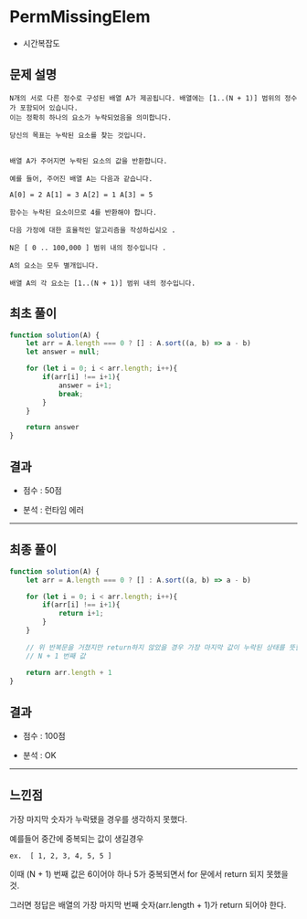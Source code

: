 # PermMissingElem
* 시간복잡도

## 문제 설명
```
N개의 서로 다른 정수로 구성된 배열 A가 제공됩니다. 배열에는 [1..(N + 1)] 범위의 정수가 포함되어 있습니다. 
이는 정확히 하나의 요소가 누락되었음을 의미합니다.

당신의 목표는 누락된 요소를 찾는 것입니다.


배열 A가 주어지면 누락된 요소의 값을 반환합니다.

예를 들어, 주어진 배열 A는 다음과 같습니다.

A[0] = 2 A[1] = 3 A[2] = 1 A[3] = 5

함수는 누락된 요소이므로 4를 반환해야 합니다.

다음 가정에 대한 효율적인 알고리즘을 작성하십시오 .

N은 [ 0 .. 100,000 ] 범위 내의 정수입니다 .

A의 요소는 모두 별개입니다.

배열 A의 각 요소는 [1..(N + 1)] 범위 내의 정수입니다.

```

## 최초 풀이
```javascript
function solution(A) {
    let arr = A.length === 0 ? [] : A.sort((a, b) => a - b)
    let answer = null;

    for (let i = 0; i < arr.length; i++){
        if(arr[i] !== i+1){
            answer = i+1;
            break;
        }
    }

    return answer
}
```

## 결과
* 점수 : 50점

* 분석 : 런타임 에러

- - -

## 최종 풀이
```javascript
function solution(A) {
    let arr = A.length === 0 ? [] : A.sort((a, b) => a - b)

    for (let i = 0; i < arr.length; i++){
        if(arr[i] !== i+1){
            return i+1;
        }
    }
	
    // 위 반복문을 거쳤지만 return하지 않았을 경우 가장 마지막 값이 누락된 상태를 뜻함
    // N + 1 번째 값
    
    return arr.length + 1
}
```
## 결과
* 점수 : 100점

* 분석 : OK

- - -

## 느낀점
가장 마지막 숫자가 누락됐을 경우를 생각하지 못했다.

예를들어 중간에 중복되는 값이 생길경우
```
ex.  [ 1, 2, 3, 4, 5, 5 ]
```
이때 (N + 1) 번째 값은 6이어야 하나 5가 중복되면서 for 문에서 return 되지 못했을 것.

 

그러면 정답은 배열의 가장 마지막 번째 숫자(arr.length + 1)가 return 되어야 한다.
